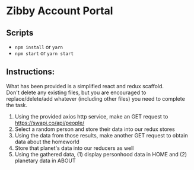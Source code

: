 # Zibby Account Portal

## Scripts
- `npm install` or `yarn`
- `npm start` or `yarn start`


## Instructions:
What has been provided is a simplified react and redux scaffold. <br>
Don't delete any existing files, but you are encouraged to replace/delete/add whatever (including other files) you need to complete the task. <br>

1. Using the provided axios http service, make an GET request to https://swapi.co/api/people/
2. Select a random person and store their data into our redux stores
4. Using the data from those results, make another GET request to obtain data about the homeworld
5. Store that planet's data into our reducers as well
6. Using the gathered data, (1) display personhood data in HOME and (2) planetary data in ABOUT